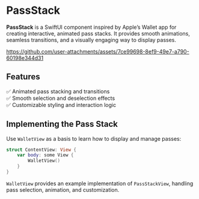 # PassStack  

**PassStack** is a SwiftUI component inspired by Apple’s Wallet app for creating interactive, animated pass stacks. It provides smooth animations, seamless transitions, and a visually engaging way to display passes.  

https://github.com/user-attachments/assets/7ce99698-8ef9-49e7-a790-60198e344d31

## Features  
✅ Animated pass stacking and transitions  
✅ Smooth selection and deselection effects   
✅ Customizable styling and interaction logic  

## Implementing the Pass Stack  
Use `WalletView` as a basis to learn how to display and manage passes:  

```swift
struct ContentView: View {
    var body: some View {
        WalletView()
    }
}
```

`WalletView` provides an example implementation of `PassStackView`, handling pass selection, animation, and customization.
